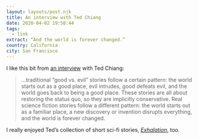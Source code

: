 ```yaml
---
layout: layouts/post.njk
title: An interview with Ted Chiang
date: 2020-04-02 19:50:44
tags:
  - link
extract: “And the world is forever changed.”
country: California
city: San Francisco
---
```


I like this bit from [an interview](https://electricliterature.com/ted-chiang-explains-the-disaster-novel-we-all-suddenly-live-in/) with Ted Chiang:

> ...traditional “good vs. evil” stories follow a certain pattern: the world starts out as a good place, evil intrudes, good defeats evil, and the world goes back to being a good place. These stories are all about restoring the status quo, so they are implicitly conservative. Real science fiction stories follow a different pattern: the world starts out as a familiar place, a new discovery or invention disrupts everything, and the world is forever changed.

I really enjoyed Ted’s collection of short sci-fi stories, _[Exhalation](https://bookshop.org/a/269/9781101947883)_, too.
